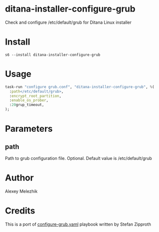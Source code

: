 # ditana-installer-configure-grub

Check and configure /etc/default/grub for Ditana Linux installer

# Install

    s6 --install ditana-installer-configure-grub

# Usage

```raku
task-run "configure grub.conf", "ditana-installer-configure-grub", %(
  :path</etc/default/grub>,
  :encrypt_root_partition,
  :enable_os_prober,
  :20grup_timeout,
);
```

# Parameters

## path

Path to grub configuration file. Optional. Default value is /etc/default/grub

# Author

Alexey Melezhik

# Credits

This is a port of [configure-grub.yaml](https://github.com/acrion/ditana-installer/blob/main/airootfs/root/bind-mount/root/configure-grub.yaml) playbook written by Stefan Zipproth


